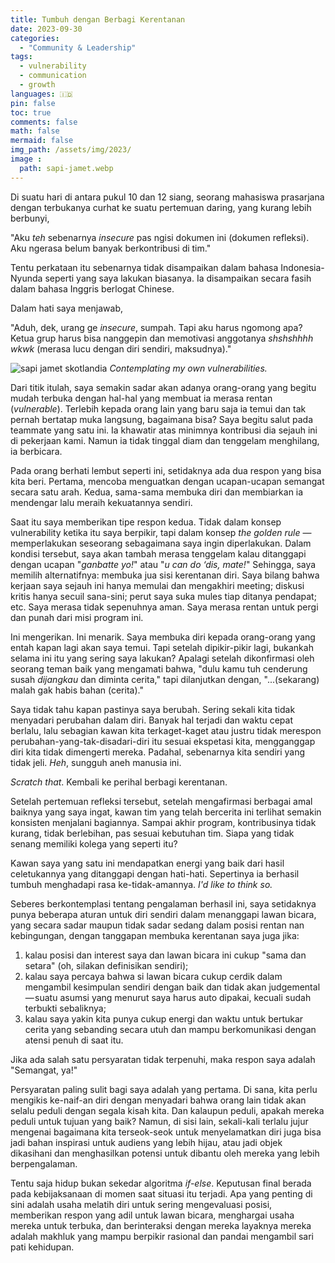 ```yaml
---
title: Tumbuh dengan Berbagi Kerentanan
date: 2023-09-30
categories:
  - "Community & Leadership"
tags:
  - vulnerability
  - communication
  - growth
languages: 🇮🇩
pin: false
toc: true
comments: false
math: false
mermaid: false
img_path: /assets/img/2023/
image :
  path: sapi-jamet.webp
---
```

Di suatu hari di antara pukul 10 dan 12 siang, seorang mahasiswa prasarjana dengan terbukanya curhat ke suatu pertemuan daring, yang kurang lebih berbunyi,

"Aku *teh* sebenarnya *insecure* pas ngisi dokumen ini (dokumen refleksi). Aku ngerasa belum banyak berkontribusi di tim."

Tentu perkataan itu sebenarnya tidak disampaikan dalam bahasa Indonesia-Nyunda seperti yang saya lakukan biasanya. Ia disampaikan secara fasih dalam bahasa Inggris berlogat Chinese.

Dalam hati saya menjawab,

"Aduh, dek, urang ge *insecure*, sumpah. Tapi aku harus ngomong apa? Ketua grup harus bisa nanggepin dan memotivasi anggotanya *shshshhhh wkwk* (merasa lucu dengan diri sendiri, maksudnya)."

![sapi jamet skotlandia](sapi-jamet.webp)
_Contemplating my own vulnerabilities._

Dari titik itulah, saya semakin sadar akan adanya orang-orang yang begitu mudah terbuka dengan hal-hal yang membuat ia merasa rentan (*vulnerable*). Terlebih kepada orang lain yang baru saja ia temui dan tak pernah bertatap muka langsung, bagaimana bisa? Saya begitu salut pada teammate yang satu ini. Ia khawatir atas minimnya kontribusi dia sejauh ini di pekerjaan kami. Namun ia tidak tinggal diam dan tenggelam menghilang, ia berbicara.

Pada orang berhati lembut seperti ini, setidaknya ada dua respon yang bisa kita beri. Pertama, mencoba menguatkan dengan ucapan-ucapan semangat secara satu arah. Kedua, sama-sama membuka diri dan membiarkan ia mendengar lalu meraih kekuatannya sendiri.

Saat itu saya memberikan tipe respon kedua. Tidak dalam konsep vulnerability ketika itu saya berpikir, tapi dalam konsep *the golden rule* — memperlakukan seseorang sebagaimana saya ingin diperlakukan. Dalam kondisi tersebut, saya akan tambah merasa tenggelam kalau ditanggapi dengan ucapan "*ganbatte yo!*" atau "*u can do ‘dis, mate!*" Sehingga, saya memilih alternatifnya: membuka jua sisi kerentanan diri. Saya bilang bahwa kerjaan saya sejauh ini hanya memulai dan mengakhiri meeting; diskusi kritis hanya secuil sana-sini; perut saya suka mules tiap ditanya pendapat; etc. Saya merasa tidak sepenuhnya aman. Saya merasa rentan untuk pergi dan punah dari misi program ini.

Ini mengerikan. Ini menarik. Saya membuka diri kepada orang-orang yang entah kapan lagi akan saya temui. Tapi setelah dipikir-pikir lagi, bukankah selama ini itu yang sering saya lakukan? Apalagi setelah dikonfirmasi oleh seorang teman baik yang mengamati bahwa, "dulu kamu tuh cenderung susah *dijangkau* dan diminta cerita," tapi dilanjutkan dengan, "...(sekarang) malah gak habis bahan (cerita)."

Saya tidak tahu kapan pastinya saya berubah. Sering sekali kita tidak menyadari perubahan dalam diri. Banyak hal terjadi dan waktu cepat berlalu, lalu sebagian kawan kita terkaget-kaget atau justru tidak merespon perubahan-yang-tak-disadari-diri itu sesuai ekspetasi kita, mengganggap diri kita tidak dimengerti mereka. Padahal, sebenarnya kita sendiri yang tidak jeli. *Heh*, sungguh aneh manusia ini.

*Scratch that*. Kembali ke perihal berbagi kerentanan.

Setelah pertemuan refleksi tersebut, setelah mengafirmasi berbagai amal baiknya yang saya ingat, kawan tim yang telah bercerita ini terlihat semakin konsisten menjalani bagiannya. Sampai akhir program, kontribusinya tidak kurang, tidak berlebihan, pas sesuai kebutuhan tim. Siapa yang tidak senang memiliki kolega yang seperti itu?

Kawan saya yang satu ini mendapatkan energi yang baik dari hasil celetukannya yang ditanggapi dengan hati-hati. Sepertinya ia berhasil tumbuh menghadapi rasa ke-tidak-amannya. *I'd like to think so.*

Seberes berkontemplasi tentang pengalaman berhasil ini, saya setidaknya punya beberapa aturan untuk diri sendiri dalam menanggapi lawan bicara, yang secara sadar maupun tidak sadar sedang dalam posisi rentan nan kebingungan, dengan tanggapan membuka kerentanan saya juga jika:

1. kalau posisi dan interest saya dan lawan bicara ini cukup "sama dan setara" (oh, silakan definisikan sendiri);
2. kalau saya percaya bahwa si lawan bicara cukup cerdik dalam mengambil kesimpulan sendiri dengan baik dan tidak akan judgemental — suatu asumsi yang menurut saya harus auto dipakai, kecuali sudah terbukti sebaliknya;
3. kalau saya yakin kita punya cukup energi dan waktu untuk bertukar cerita yang sebanding secara utuh dan mampu berkomunikasi dengan atensi penuh di saat itu.

Jika ada salah satu persyaratan tidak terpenuhi, maka respon saya adalah "Semangat, ya!"

Persyaratan paling sulit bagi saya adalah yang pertama. Di sana, kita perlu mengikis ke-naif-an diri dengan menyadari bahwa orang lain tidak akan selalu peduli dengan segala kisah kita. Dan kalaupun peduli, apakah mereka peduli untuk tujuan yang baik? Namun, di sisi lain, sekali-kali terlalu jujur mengenai bagaimana kita terseok-seok untuk menyelamatkan diri juga bisa jadi bahan inspirasi untuk audiens yang lebih hijau, atau jadi objek dikasihani dan menghasilkan potensi untuk dibantu oleh mereka yang lebih berpengalaman.

Tentu saja hidup bukan sekedar algoritma *if-else*. Keputusan final berada pada kebijaksanaan di momen saat situasi itu terjadi. Apa yang penting di sini adalah usaha melatih diri untuk sering mengevaluasi posisi, memberikan respon yang adil untuk lawan bicara, menghargai usaha mereka untuk terbuka, dan berinteraksi dengan mereka layaknya mereka adalah makhluk yang mampu berpikir rasional dan pandai mengambil sari pati kehidupan.